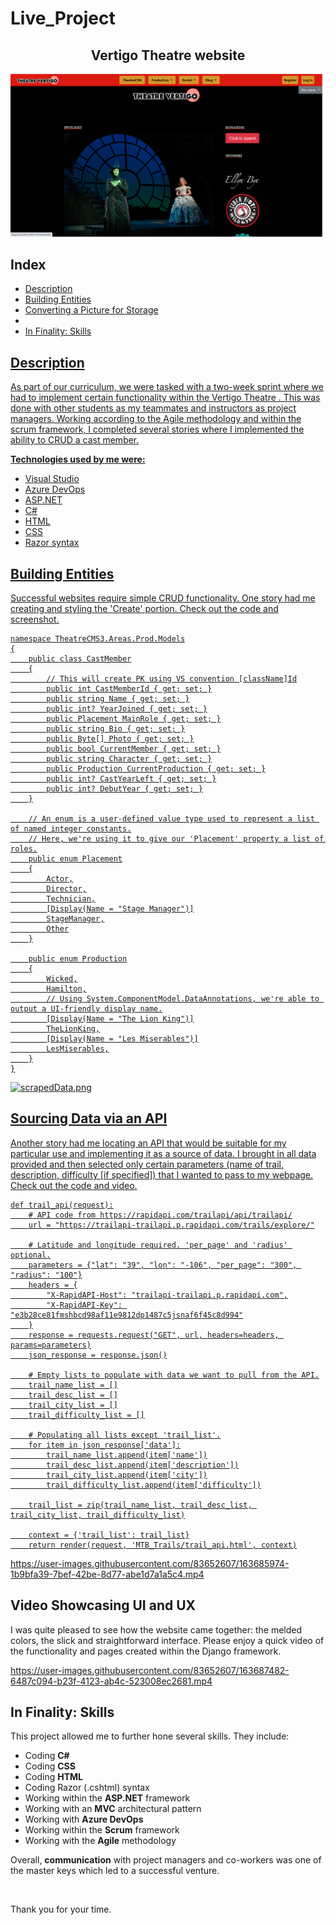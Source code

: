 # Live_Project

<h2 align="center">Vertigo Theatre website</h2>

![homepage.png](images/homepageVertigo.png)

<h2>Index</h2>
<ul>
  <li><a href="#intro">Description</a></li>
  <li><a href="#bs">Building Entities</a></li>
  <li><a href="#api">Converting a Picture for Storage</a></li>
  <li><a href="#ux"></a></li>
  <li><a href="#skills">In Finality: Skills</li>
</ul>



<h2 id="intro">Description</h2>
<p>As part of our curriculum, we were tasked with a two-week sprint where we had to implement certain functionality within the Vertigo Theatre . This was done with other students as my teammates and instructors as project managers. Working according to the Agile methodology and within the scrum framework, I completed several stories where I implemented the ability to CRUD a cast member.</p>

<p><strong>Technologies used by me were:</strong></p>
<ul>
  <li>Visual Studio</li>
  <li>Azure DevOps</li>
  <li>ASP.NET</li>
  <li>C#</li>
  <li>HTML</li>
  <li>CSS</li>
  <li>Razor syntax</li>
</ul>

<h2 id="bs">Building Entities</h2>
<p>Successful websites require simple CRUD functionality. One story had me creating and styling the 'Create' portion. Check out the code and screenshot.</p>

```
namespace TheatreCMS3.Areas.Prod.Models
{
    public class CastMember
    {
        // This will create PK using VS convention [className]Id
        public int CastMemberId { get; set; }
        public string Name { get; set; }
        public int? YearJoined { get; set; }
        public Placement MainRole { get; set; }
        public string Bio { get; set; }
        public Byte[] Photo { get; set; }
        public bool CurrentMember { get; set; }
        public string Character { get; set; }
        public Production CurrentProduction { get; set; }
        public int? CastYearLeft { get; set; }
        public int? DebutYear { get; set; }
    }

    // An enum is a user-defined value type used to represent a list of named integer constants.
    // Here, we're using it to give our 'Placement' property a list of roles.
    public enum Placement
    {
        Actor,
        Director,
        Technician,
        [Display(Name = "Stage Manager")]
        StageManager,
        Other
    }

    public enum Production
    {
        Wicked,
        Hamilton,
        // Using System.ComponentModel.DataAnnotations, we're able to output a UI-friendly display name.
        [Display(Name = "The Lion King")]
        TheLionKing,
        [Display(Name = "Les Miserables")]
        LesMiserables,
    }
}
```

![scrapedData.png](images/scrapedData.png)


<h2 id="api">Sourcing Data via an API</h2>
<p>Another story had me locating an API that would be suitable for my particular use and implementing it as a source of data. I brought in all data provided and then selected only certain parameters (name of trail, description, difficulty [if specified]) that I wanted to pass to my webpage. Check out the code and video.</p>

```
def trail_api(request):
    # API code from https://rapidapi.com/trailapi/api/trailapi/
    url = "https://trailapi-trailapi.p.rapidapi.com/trails/explore/"

    # Latitude and longitude required. 'per_page' and 'radius' optional.
    parameters = {"lat": "39", "lon": "-106", "per_page": "300", "radius": "100"}
    headers = {
        "X-RapidAPI-Host": "trailapi-trailapi.p.rapidapi.com",
        "X-RapidAPI-Key": "e3b28ce81fmshbcd98af11e9812dp1487c5jsnaf6f45c8d994"
    }
    response = requests.request("GET", url, headers=headers, params=parameters)
    json_response = response.json()

    # Empty lists to populate with data we want to pull from the API.
    trail_name_list = []
    trail_desc_list = []
    trail_city_list = []
    trail_difficulty_list = []

    # Populating all lists except 'trail_list'.
    for item in json_response['data']:
        trail_name_list.append(item['name'])
        trail_desc_list.append(item['description'])
        trail_city_list.append(item['city'])
        trail_difficulty_list.append(item['difficulty'])

    trail_list = zip(trail_name_list, trail_desc_list, trail_city_list, trail_difficulty_list)

    context = {'trail_list': trail_list}
    return render(request, 'MTB_Trails/trail_api.html', context)
```

https://user-images.githubusercontent.com/83652607/163685974-1b9bfa39-7bef-42be-8d77-abe1d7a1a5c4.mp4


<h2 id="ux">Video Showcasing UI and UX</h2>
<p>I was quite pleased to see how the website came together: the melded colors, the slick and straightforward interface. Please enjoy a quick video of the functionality and pages created within the Django framework.</p>

https://user-images.githubusercontent.com/83652607/163687482-6487c094-b23f-4123-ab4c-523008ec2681.mp4

<h2 id="skills">In Finality: Skills</h2>
<p>This project allowed me to further hone several skills. They include:</p>
<ul>
  <li>Coding <strong>C#</strong></li>
  <li>Coding <strong>CSS</strong></li>
  <li>Coding <strong>HTML</strong></li>
  <li>Coding Razor (.cshtml) syntax</li>
  <li>Working within the <strong>ASP.NET</strong> framework</li>
  <li>Working with an <strong>MVC</strong> architectural pattern</li>
  <li>Working with <strong>Azure DevOps</strong></li>
  <li>Working within the <strong>Scrum</strong> framework</li>
  <li>Working with the <strong>Agile</strong> methodology</li>
</ul>

<p>Overall, <strong>communication</strong> with project managers and co-workers was one of the master keys which led to a successful venture.</p>
<br>
<p>Thank you for your time.</p>




  
